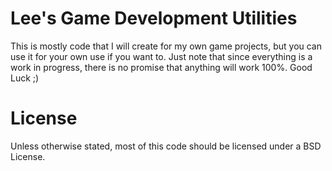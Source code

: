 Lee's Game Development Utilities
================================

This is mostly code that I will create for my own game projects, but you can use it for your own use if you want to. 
Just note that since everything is a work in progress, there is no promise that anything will work 100%. Good Luck ;)

License
=======
Unless otherwise stated, most of this code should be licensed under a BSD License.
